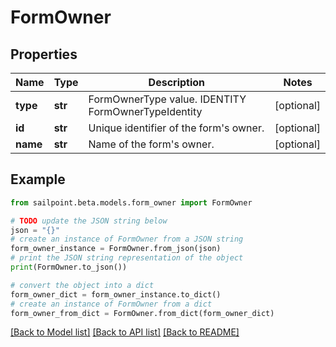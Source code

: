 # FormOwner


## Properties

Name | Type | Description | Notes
------------ | ------------- | ------------- | -------------
**type** | **str** | FormOwnerType value. IDENTITY FormOwnerTypeIdentity | [optional] 
**id** | **str** | Unique identifier of the form&#39;s owner. | [optional] 
**name** | **str** | Name of the form&#39;s owner. | [optional] 

## Example

```python
from sailpoint.beta.models.form_owner import FormOwner

# TODO update the JSON string below
json = "{}"
# create an instance of FormOwner from a JSON string
form_owner_instance = FormOwner.from_json(json)
# print the JSON string representation of the object
print(FormOwner.to_json())

# convert the object into a dict
form_owner_dict = form_owner_instance.to_dict()
# create an instance of FormOwner from a dict
form_owner_from_dict = FormOwner.from_dict(form_owner_dict)
```
[[Back to Model list]](../README.md#documentation-for-models) [[Back to API list]](../README.md#documentation-for-api-endpoints) [[Back to README]](../README.md)


